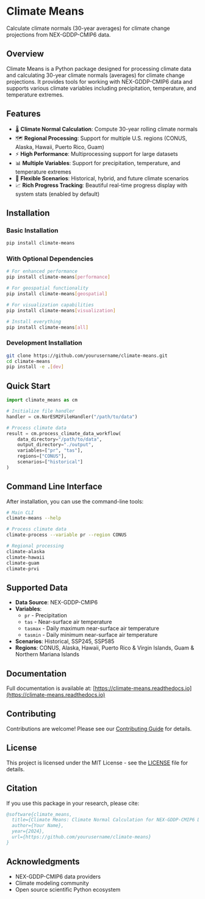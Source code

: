 # Climate Means

Calculate climate normals (30-year averages) for climate change projections from NEX-GDDP-CMIP6 data.

## Overview

Climate Means is a Python package designed for processing climate data and calculating 30-year climate normals (averages) for climate change projections. It provides tools for working with NEX-GDDP-CMIP6 data and supports various climate variables including precipitation, temperature, and temperature extremes.

## Features

- 🌡️ **Climate Normal Calculation**: Compute 30-year rolling climate normals
- 🗺️ **Regional Processing**: Support for multiple U.S. regions (CONUS, Alaska, Hawaii, Puerto Rico, Guam)
- ⚡ **High Performance**: Multiprocessing support for large datasets
- 📊 **Multiple Variables**: Support for precipitation, temperature, and temperature extremes
- 🔄 **Flexible Scenarios**: Historical, hybrid, and future climate scenarios
- 📈 **Rich Progress Tracking**: Beautiful real-time progress display with system stats (enabled by default)

## Installation

### Basic Installation
```bash
pip install climate-means
```

### With Optional Dependencies
```bash
# For enhanced performance
pip install climate-means[performance]

# For geospatial functionality
pip install climate-means[geospatial]

# For visualization capabilities
pip install climate-means[visualization]

# Install everything
pip install climate-means[all]
```

### Development Installation
```bash
git clone https://github.com/yourusername/climate-means.git
cd climate-means
pip install -e .[dev]
```

## Quick Start

```python
import climate_means as cm

# Initialize file handler
handler = cm.NorESM2FileHandler("/path/to/data")

# Process climate data
result = cm.process_climate_data_workflow(
    data_directory="/path/to/data",
    output_directory="./output",
    variables=["pr", "tas"],
    regions=["CONUS"],
    scenarios=["historical"]
)
```

## Command Line Interface

After installation, you can use the command-line tools:

```bash
# Main CLI
climate-means --help

# Process climate data
climate-process --variable pr --region CONUS

# Regional processing
climate-alaska
climate-hawaii
climate-guam
climate-prvi
```

## Supported Data

- **Data Source**: NEX-GDDP-CMIP6
- **Variables**: 
  - `pr` - Precipitation
  - `tas` - Near-surface air temperature
  - `tasmax` - Daily maximum near-surface air temperature
  - `tasmin` - Daily minimum near-surface air temperature
- **Scenarios**: Historical, SSP245, SSP585
- **Regions**: CONUS, Alaska, Hawaii, Puerto Rico & Virgin Islands, Guam & Northern Mariana Islands

## Documentation

Full documentation is available at: [https://climate-means.readthedocs.io](https://climate-means.readthedocs.io)

## Contributing

Contributions are welcome! Please see our [Contributing Guide](CONTRIBUTING.md) for details.

## License

This project is licensed under the MIT License - see the [LICENSE](LICENSE) file for details.

## Citation

If you use this package in your research, please cite:

```bibtex
@software{climate_means,
  title={Climate Means: Climate Normal Calculation for NEX-GDDP-CMIP6 Data},
  author={Your Name},
  year={2024},
  url={https://github.com/yourusername/climate-means}
}
```

## Acknowledgments

- NEX-GDDP-CMIP6 data providers
- Climate modeling community
- Open source scientific Python ecosystem 